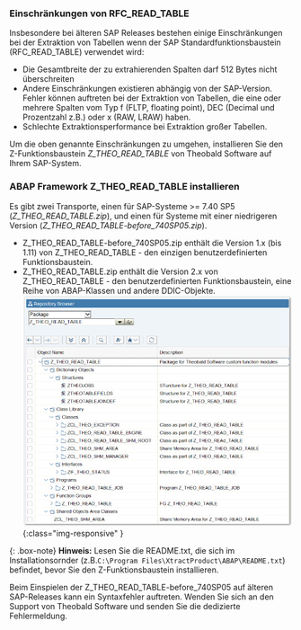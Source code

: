 ### Einschränkungen von RFC_READ_TABLE 
Insbesondere bei älteren SAP Releases bestehen einige Einschränkungen bei der Extraktion von Tabellen wenn der SAP Standardfunktionsbaustein (RFC_READ_TABLE) verwendet wird:

- Die Gesamtbreite der zu extrahierenden Spalten darf 512 Bytes nicht überschreiten
- Andere Einschränkungen existieren abhängig von der SAP-Version. 
  Fehler können auftreten bei der Extraktion von Tabellen, die eine oder mehrere Spalten vom Typ f (FLTP, floating point), DEC (Decimal und Prozentzahl z.B.) oder x (RAW, LRAW) haben.
- Schlechte Extraktionsperformance bei Extraktion großer Tabellen.

Um die oben genannte Einschränkungen zu umgehen, installieren Sie den Z-Funktionsbaustein *Z_THEO_READ_TABLE* von Theobald Software auf Ihrem SAP-System.

### ABAP Framework Z_THEO_READ_TABLE installieren

Es gibt zwei Transporte, einen für SAP-Systeme >= 7.40 SP5 (*Z_THEO_READ_TABLE.zip*), und einen für Systeme mit einer niedrigeren Version (*Z_THEO_READ_TABLE-before_740SP05.zip*).<br>

- Z_THEO_READ_TABLE-before_740SP05.zip enthält die Version 1.x (bis 1.11) von Z_THEO_READ_TABLE - den einzigen benutzerdefinierten Funktionsbaustein.
- Z_THEO_READ_TABLE.zip enthält die Version 2.x von Z_THEO_READ_TABLE - den benutzerdefinierten Funktionsbaustein, eine Reihe von ABAP-Klassen und andere DDIC-Objekte.  
![Z_THEO_READ_TABLE_SE80](/img/content/Z_THEO_READ_TABLE_SE80.png){:class="img-responsive" }

{: .box-note}
**Hinweis:** Lesen Sie die README.txt, die sich im Installationsornder (z.B.`C:\Program Files\XtractProduct\ABAP\README.txt`) befindet, bevor Sie den Z-Funktionsbaustein installieren.

Beim Einspielen der Z_THEO_READ_TABLE-before_740SP05 auf älteren SAP-Releases kann ein Syntaxfehler auftreten. Wenden Sie sich an den Support von Theobald Software und senden Sie die dedizierte Fehlermeldung.

